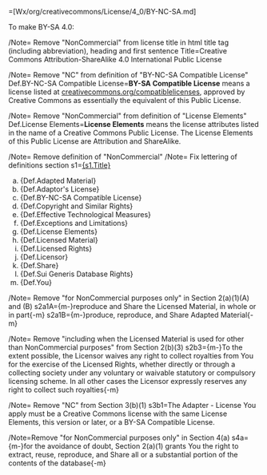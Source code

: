 =[Wx/org/creativecommons/License/4_0/BY-NC-SA.md]

To make BY-SA 4.0:

/Note= Remove "NonCommercial" from license title in html title tag (including abbreviation), heading and first sentence 
Title=Creative Commons Attribution-ShareAlike 4.0 International Public License

/Note= Remove "NC" from definition of "BY-NC-SA Compatible License" 
Def.BY-NC-SA Compatible License=<strong>BY-SA Compatible License</strong> means a license listed at <a href="//creativecommons.org/compatiblelicenses"> creativecommons.org/compatiblelicenses</a>, approved by Creative Commons as essentially the equivalent of this Public License.

/Note= Remove "NonCommercial" from definition of "License Elements"
Def.License Elements=<strong>License Elements</strong> means the license attributes listed in the name of a Creative Commons Public License. The License Elements of this Public License are Attribution and ShareAlike.

/Note= Remove definition of "NonCommercial" 
/Note= Fix lettering of definitions section
s1=<u>{s1.Title}</u><ol type='a'><li>{Def.Adapted Material}</li><li>{Def.Adaptor's License}</li><li>{Def.BY-NC-SA Compatible License}</li><li>{Def.Copyright and Similar Rights}</li><li>{Def.Effective Technological Measures}</li><li>{Def.Exceptions and Limitations}</li><li>{Def.License Elements}</li><li>{Def.Licensed Material}</li><li>{Def.Licensed Rights}</li><li>{Def.Licensor}</li><li>{Def.Share}</li><li>{Def.Sui Generis Database Rights}</li><li>{Def.You}</li></ol>

/Note= Remove "for NonCommercial purposes only" in Section 2(a)(1)(A) and (B)
s2a1A={m-}reproduce and Share the Licensed Material, in whole or in part{-m}
s2a1B={m-}produce, reproduce, and Share Adapted Material{-m}

/Note= Remove "including when the Licensed Material is used for other than NonCommercial purposes" from Section 2(b)(3)
s2b3={m-}To the extent possible, the Licensor waives any right to collect royalties from You for the exercise of the Licensed Rights, whether directly or through a collecting society under any voluntary or waivable statutory or compulsory licensing scheme. In all other cases the Licensor expressly reserves any right to collect such royalties{-m}

/Note= Remove "NC" from Section 3(b)(1)
s3b1=The Adapter - License You apply must be a Creative Commons license with the same License Elements, this version or later, or a BY-SA Compatible License.

/Note=Remove "for NonCommercial purposes only" in Section 4(a)
s4a={m-}for the avoidance of doubt, Section 2(a)(1) grants You the right to extract, reuse, reproduce, and Share all or a substantial portion of the contents of the database{-m}